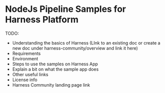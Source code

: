 # NodeJs Pipeline Samples for Harness Platform

TODO:
- Understanding the basics of Harness (LInk to an existing doc or create a new doc under harness-community/overview and link it here)
- Requirements
- Environment
- Steps to use the samples on Harness App
- Explain a bit on what the sample app does
- Other useful links
- License info
- Harness Community landing page link
